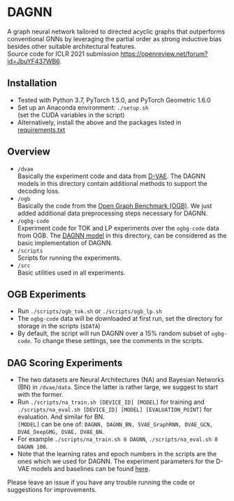# DAGNN
A graph neural network tailored to directed acyclic graphs that outperforms conventional GNNs by leveraging the partial order as strong inductive bias besides other suitable architectural features. <br/>Source code for ICLR 2021 submission https://openreview.net/forum?id=JbuYF437WB6.

## Installation
* Tested with Python 3.7, PyTorch 1.5.0, and PyTorch Geometric 1.6.0
* Set up an Anaconda environment: `./setup.sh` 
<br/>(set the CUDA variables in the script)
* Alternatively, install the above and the packages listed in [requirements.txt](requirements.txt)

## Overview

* `/dvae` 
<br/>Basically the experiment code and data from [D-VAE](https://github.com/muhanzhang/D-VAE/).
The DAGNN models in this directory contain additional methods to support the decoding loss. 
* `/ogb` <br/>Basically the code from the [Open Graph Benchmark (OGB)](https://github.com/snap-stanford/ogb). We just added additional data preprocessing steps necessary for DAGNN.
* `/ogbg-code` <br/>Experiment code for TOK and LP experiments over the `ogbg-code` data from OGB. The [DAGNN model](ogbg-code/models/dagnn.py) in this directory, can be considered as the basic implementation of DAGNN.
* `/scripts` <br/>Scripts for running the experiments.
* `/src` <br/> Basic utilities used in all experiments.

## OGB Experiments

* Run `./scripts/ogb_tok.sh` or `./scripts/ogb_lp.sh`
* The `ogbg-code` data will be downloaded at first run, set the directory for storage in the scripts (`$DATA`)
* By default, the script will run DAGNN over a 15% random subset of `ogbg-code`. To change these settings, see the comments in the scripts.

## DAG Scoring Experiments
* The two datasets are Neural Architectures (NA) and Bayesian Networks (BN) in `/dvae/data`. Since the latter is rather large, we suggest to start with the former. 
* Run `./scripts/na_train.sh [DEVICE_ID] [MODEL]` for training and  `./scripts/na_eval.sh [DEVICE_ID] [MODEL] [EVALUATION_POINT]` for evaluation. And similar for BN.
<br/>`[MODEL]` can be one of: `DAGNN, DAGNN_BN, SVAE_GraphRNN, DVAE_GCN, DVAE_DeepGMG, DVAE, DVAE_BN`.
* For example `./scripts/na_train.sh 0 DAGNN`, `./scripts/na_eval.sh 0 DAGNN 100`.
* Note that the learning rates and epoch numbers in the scripts are the ones which we used for DAGNN. The experiment parameters for the D-VAE models and baselines can be found [here](https://github.com/muhanzhang/D-VAE/blob/master/commands.sh).

Please leave an issue if you have any trouble running the code or suggestions for improvements.
